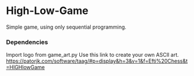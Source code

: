 # High-Low-Game
Simple game, using only sequential programming.
### Dependencies
Import logo from game_art.py
Use this link to create your own ASCII art.
https://patorjk.com/software/taag/#p=display&h=3&v=1&f=Efti%20Chess&t=HIGHlowGame
